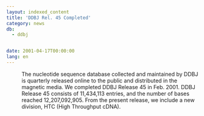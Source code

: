 ```yaml
---
layout: indexed_content
title: 'DDBJ Rel. 45 Completed'
category: news
db:
  - ddbj


date: 2001-04-17T00:00:00
lang: en
---
```


<dd>The nucleotide sequence database collected and maintained by DDBJ is quarterly released online to the public and distributed in the magnetic media. We completed DDBJ Release 45 in Feb. 2001. DDBJ Release 45 consists of 11,434,113 entries, and the number of bases reached 12,207,092,905. From the present release, we include a new division, HTC (High Throughput cDNA).</dd>
